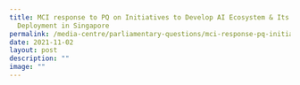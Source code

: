 ```yaml
---
title: MCI response to PQ on Initiatives to Develop AI Ecosystem & Its
  Deployment in Singapore
permalink: /media-centre/parliamentary-questions/mci-response-pq-initiatives-ai-ecosystem-deployment-sg/
date: 2021-11-02
layout: post
description: ""
image: ""
---
```

